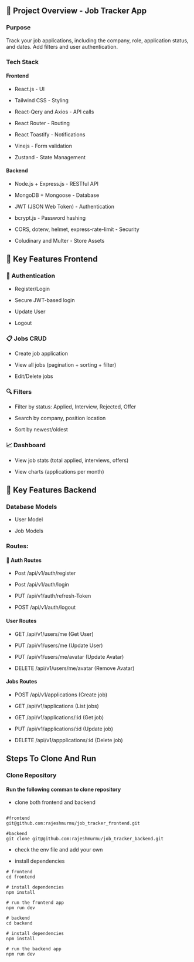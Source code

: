 ## 🧱 Project Overview - Job Tracker App

### Purpose

Track your job applications, including the company, role, application status, and dates. Add filters and user authentication.

### Tech Stack

#### Frontend

- React.js - UI

- Tailwind CSS - Styling

- React-Qery and Axios - API calls

- React Router - Routing

- React Toastify - Notifications

- Vinejs - Form validation

- Zustand - State Management

#### Backend

- Node.js + Express.js - RESTful API

- MongoDB + Mongoose - Database

- JWT (JSON Web Token) - Authentication

- bcrypt.js - Password hashing

- CORS, dotenv, helmet, express-rate-limit - Security

- Coludinary and Multer - Store Assets

## 🔨 Key Features Frontend

### 🔐 Authentication

- Register/Login

- Secure JWT-based login

- Update User

- Logout

### 📋 Jobs CRUD

- Create job application

- View all jobs (pagination + sorting + filter)

- Edit/Delete jobs

### 🔍 Filters

- Filter by status: Applied, Interview, Rejected, Offer

- Search by company, position location

- Sort by newest/oldest

### 📈 Dashboard

- View job stats (total applied, interviews, offers)

- View charts (applications per month)

## 🔨 Key Features Backend

### Database Models

- User Model

- Job Models

### Routes:

#### 🔐 Auth Routes

- Post /api/v1/auth/register

- Post /api/v1/auth/login

- PUT /api/v1/auth/refresh-Token

- POST /api/v1/auth/logout

#### User Routes

- GET /api/v1/users/me (Get User)

- PUT /api/v1/users/me (Update User)

- PUT /api/v1/users/me/avatar (Update Avatar)

- DELETE /api/v1/users/me/avatar (Remove Avatar)

#### Jobs Routes

- POST /api/v1/applications (Create job)

- GET /api/v1/applications (List jobs)

- GET /api/v1/applications/:id (Get job)

- PUT /api/v1/applications/:id (Update job)

- DELETE /api/v1/appplications/:id (Delete job)

## Steps To Clone And Run

### Clone Repository

#### Run the following comman to clone repository

- clone both frontend and backend

```

#frontend
git@github.com:rajeshmurmu/job_tracker_frontend.git

#backend
git clone git@github.com:rajeshmurmu/job_tracker_backend.git

```

- check the env file and add your own

- install dependencies

```
# frontend
cd frontend

# install dependencies
npm install

# run the frontend app
npm run dev

# backend
cd backend

# install dependencies
npm install

# run the backend app
npm run dev
```
